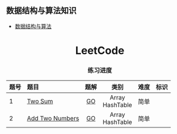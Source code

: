 ## 数据结构与算法知识 
- [数据结构与算法](My-Data-Struct-And-Algo/README.md)


<h1 style="text-align:center">LeetCode</h1>

<h3 style="text-align:center">练习进度</h3>

| 题号 | 题目 | 题解 | 类别 | 难度 | 标识 |  
|:---|:---|:---:|:---:|:---:|:---:|
| 1 | [Two Sum](https://leetcode.com/problems/two-sum) | [GO](/code/1-100/1-10/1) | Array<br/>HashTable | 简单 | |
| 2 | [Add Two Numbers](https://leetcode.com/problems/add-two-numbers) | [GO](/code/1-100/1-10/2) | Array<br/>HashTable | 简单 | |
